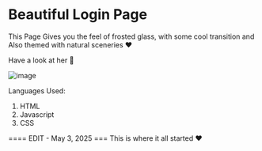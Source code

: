 # Beautiful Login Page

This Page Gives you the feel of frosted glass, with some cool transition and Also themed with natural sceneries ♥

Have a look at her 👀

![image](https://user-images.githubusercontent.com/64465138/122915599-88873d00-d379-11eb-9e35-894248530273.png)




Languages Used:
  1. HTML
  2. Javascript
  3. CSS

==== EDIT - May 3, 2025 ===
This is where it all started ❤️
